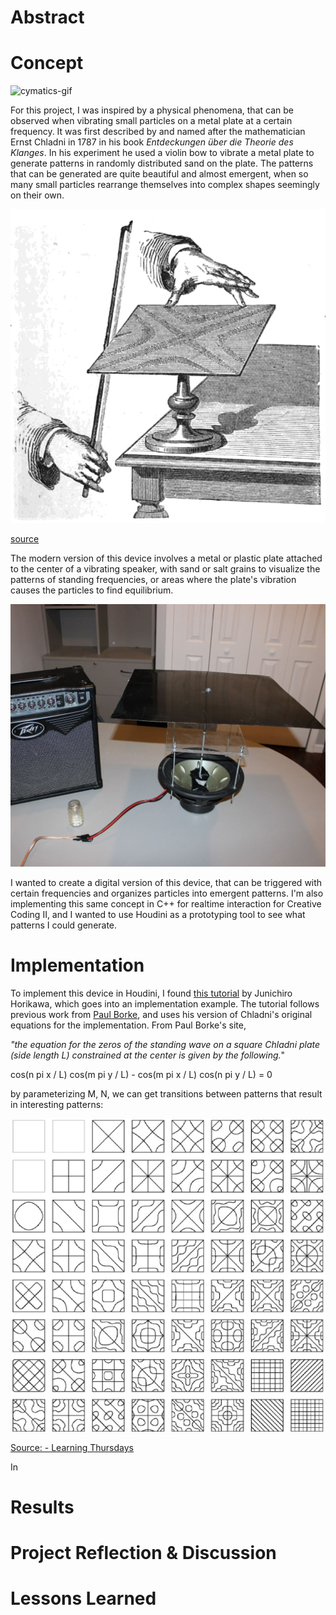 
# Abstract

# Concept

![cymatics-gif](./imgs/cymatics.gif)

For this project, I was inspired by a physical phenomena, that can be observed when vibrating small particles on a metal plate at a certain frequency. It was first described by and named after the mathematician Ernst Chladni in 1787 in his book *Entdeckungen über die Theorie des Klanges*. In his experiment he used a violin bow to vibrate a metal plate to generate patterns in randomly distributed sand on the plate. The patterns that can be generated are quite beautiful and almost emergent, when so many small particles rearrange themselves into complex shapes seemingly on their own.

![bowing_chladni_plate.png](./imgs/bowing_chladni_plate.png)

[source](https://skullsinthestars.files.wordpress.com/2013/05/bowing_chladni_plate.png)

The modern version of this device involves a metal or plastic plate attached to the center of a vibrating speaker, with sand or salt grains to visualize the patterns of standing frequencies, or areas where the plate's vibration causes the particles to find equilibrium.

![modern-setup](./imgs/chladni-plate-setup.jpg)

I wanted to create a digital version of this device, that can be triggered with certain frequencies and organizes particles into emergent patterns. I'm also implementing this same concept in C++ for realtime interaction for Creative Coding II, and I wanted to use Houdini as a prototyping tool to see what patterns I could generate.

# Implementation

To implement this device in Houdini, I found [this tutorial](https://www.youtube.com/watch?v=wEXaBtZFgWE) by Junichiro Horikawa, which goes into an implementation example. The tutorial follows previous work from [Paul Borke](paulbourke.net/geometry/chladni/), and uses his version of Chladni's original equations for the implementation. From Paul Borke's site,

*"the equation for the zeros of the standing wave on a square Chladni plate (side length L) constrained at the center is given by the following.*"

cos(n pi x / L) cos(m pi y / L) - cos(m pi x / L) cos(n pi y / L) = 0

by parameterizing M, N, we can get transitions between patterns that result in interesting patterns:

![patterns](./imgs/different-sound-patterns.png)

[Source: - Learning Thursdays](https://learningthursdays.com/tesla-chladni-and-yantras/)

In 

# Results

# Project Reflection & Discussion

# Lessons Learned

